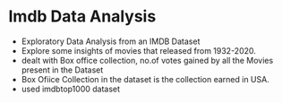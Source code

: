 # Imdb Data Analysis
- Exploratory Data Analysis from an IMDB Dataset
- Explore some insights of movies that released from 1932-2020.
- dealt with Box office collection, no.of votes gained by all the Movies present in the Dataset
- Box Ofiice Collection in the dataset is the collection earned in USA.
- used imdbtop1000 dataset
